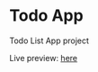# Todo App

Todo List App project

Live preview: [here](https://edward-rodriguez.github.io/todo-app/)
